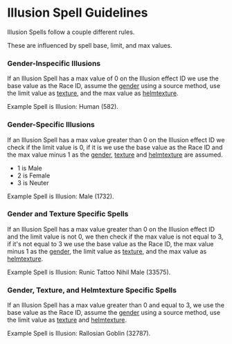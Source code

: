 # Illusion Spell Guidelines

Illusion Spells follow a couple different rules.

These are influenced by spell base, limit, and max values.

### Gender-Inspecific Illusions

If an Illusion Spell has a max value of 0 on the Illusion effect ID we use the base value as the Race ID, assume the [gender](../npc/genders.md) using a source method, use the limit value as [texture](../npc/textures.md), and the max value as [helmtexture](../npc/textures.md).

Example Spell is Illusion: Human (582).

### Gender-Specific Illusions

If an Illusion Spell has a max value greater than 0 on the Illusion effect ID we check if the limit value is 0, if it is we use the base value as the Race ID and the max value minus 1 as the [gender](../npc/genders.md), [texture](../npc/textures.md) and [helmtexture](../npc/textures.md) are assumed.

* 1 is Male
* 2 is Female
* 3 is Neuter

Example Spell is Illusion: Male (1732).

### Gender and Texture Specific Spells

If an Illusion Spell has a max value greater than 0 on the Illusion effect ID and the limit value is not 0, we then check if the max value is not equal to 3, if it's not equal to 3 we use the base value as the Race ID, the max value minus 1 as the [gender](../npc/genders.md), the limit value as [texture](../npc/textures.md), and the max value as [helmtexture](../npc/textures.md).

Example Spell is Illusion: Runic Tattoo Nihil Male (33575).

### Gender, Texture, and Helmtexture Specific Spells

If an Illusion Spell has a max value greater than 0 and equal to 3, we use the base value as the Race ID, assume the [gender](../npc/genders.md) using a source method, use the limit value as [texture](../npc/textures.md) and [helmtexture](../npc/textures.md).

Example Spell is Illusion: Rallosian Goblin (32787).

